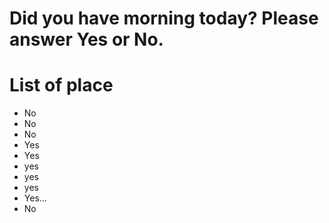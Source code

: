 # Did you have morning today? Please answer Yes or No.

# List of place
- No
- No
- No
- Yes
- Yes
- yes
- yes
- yes
- Yes...
- No
